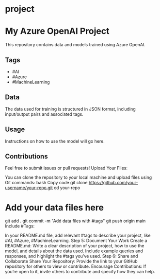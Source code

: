 # project
# My Azure OpenAI Project

This repository contains data and models trained using Azure OpenAI.

## Tags
- #AI
- #Azure
- #MachineLearning

## Data
The data used for training is structured in JSON format, including input/output pairs and associated tags.

## Usage
Instructions on how to use the model will go here.

## Contributions
Feel free to submit issues or pull requests!
Upload Your Files:

You can clone the repository to your local machine and upload files using Git commands:
bash
Copy code
git clone https://github.com/your-username/your-repo.git
cd your-repo
# Add your data files here
git add .
git commit -m "Add data files with #tags"
git push origin main
Include #Tags:

In your README.md file, add relevant #tags to describe your project, like #AI, #Azure, #MachineLearning.
Step 5: Document Your Work
Create a README.md:
Write a clear description of your project, how to use the model, and details about the data used.
Include example queries and responses, and highlight the #tags you’ve used.
Step 6: Share and Collaborate
Share Your Repository: Provide the link to your GitHub repository for others to view or contribute.
Encourage Contributions: If you’re open to it, invite others to contribute and specify how they can help.
